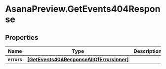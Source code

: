 # AsanaPreview.GetEvents404Response

## Properties

Name | Type | Description | Notes
------------ | ------------- | ------------- | -------------
**errors** | [**[GetEvents404ResponseAllOfErrorsInner]**](GetEvents404ResponseAllOfErrorsInner.md) |  | [optional] 



